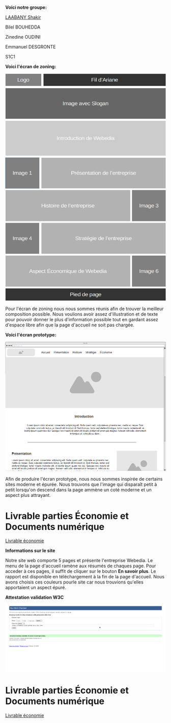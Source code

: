 **Voici notre groupe:**

[LAABANY Shakir](mailto:shakir.laabany@edu.univ-fcomte.fr?subject=SAE_1_06)

Bilel BOUHEDDA

Zinedine OUDINI

Emmanuel DESGRONTE

S1C1

**Voici l'écran de zoning:**

![écran de zoning](doc/ecran_zoning.png)

Pour l'écran de zoning nous nous sommes réunis afin de trouver la meilleur composition possible. Nous voulions avoir assez d'illustration et de texte pour pouvoir donner le plus d'information possible tout en gardant assez d'espace libre afin que la page d'accueil ne soit pas chargée.

**Voici l'écran prototype:**

![écran prototype](doc/ecran_prototype.png)

Afin de produire l'écran prototype, nous nous sommes inspirée de certains sites moderne et épurée. Nous trouvons que l'image qui disparaît petit à petit lorsqu'on descend dans la page ammène un coté moderne et un aspect plus attrayant.


# Livrable parties Économie et Documents numérique
[Livrable économie](doc/LAABANY_OUDINI_BOUHEDDA_DESGRONTE.pdf)

**Informations sur le site**

Notre site web comporte 5 pages et présente l'entreprise Webedia. Le menu de la page d'accueil ramène aux résumés de chaques page. Pour acceder à ces pages, il suffit de cliquer sur le bouton **En savoir plus**. Le rapport est disponible en téléchargement à la fin de la page d'accueil. Nous avons choisis ces couleurs pourle site car nous trouvions qu'elles apportaient un aspect épuré.

**Attestation validation W3C**

![Validateur](doc/validateur.png)


# Livrable parties Économie et Documents numérique
[Livrable économie](doc/LAABANY_OUDINI_BOUHEDDA_DESGRONTE.pdf)
